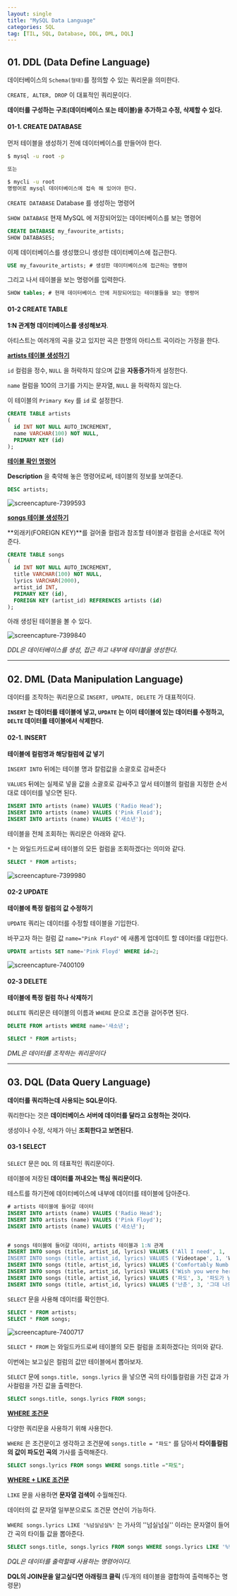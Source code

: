 ```yaml
---
layout: single
title: "MySQL Data Language"
categories: SQL
tag: [TIL, SQL, Database, DDL, DML, DQL]
---
```


## 01. DDL (Data Define Language)

데이터베이스의 `Schema(형태)`를 정의할 수 있는 쿼리문을 의미한다.

`CREATE, ALTER, DROP` 이 대표적인 쿼리문이다.

**데이터를 구성하는 구조(데이터베이스 또는 테이블)을 추가하고 수정, 삭제할 수 있다.**

#### 01-1. CREATE DATABASE

먼저 테이블을 생성하기 전에 데이터베이스를 만들어야 한다.

```bash
$ mysql -u root -p

또는

$ mycli -u root
명령어로 mysql 데이터베이스에 접속 해 있어야 한다.
```

`CREATE DATABASE` Database 를 생성하는 명령어

`SHOW DATABASE` 현재 MySQL 에 저장되어있는 데이터베이스를 보는 명령어

```sql
CREATE DATABASE my_favourite_artists;
SHOW DATABASES;
```

이제 데이터베이스를 생성했으니 생성한 데이터베이스에 접근한다.

```sql
USE my_favourite_artists; # 생성한 데이터베이스에 접근하는 명령어
```

그리고 나서 테이블을 보는 명령어를 입력한다.

```sql
SHOW tables; # 현재 데이터베이스 안에 저장되어있는 테이블들을 보는 명령어
```

#### 01-2 CREATE TABLE

**1:N 관계형 데이터베이스를 생성해보자**.

아티스트는 여러개의 곡을 갖고 있지만 곡은 한명의 아티스트 곡이라는 가정을 한다.

**<u>artists 테이블 생성하기</u>**

`id` 컬럼을 정수, `NULL` 을 허락하지 않으며 값을 **자동증가**하게 설정한다.

`name` 컬럼을 100의 크기를 가지는 문자열, `NULL` 을 허락하지 않는다.

이 테이블의 `Primary Key` 를 `id` 로 설정한다.

```sql
CREATE TABLE artists
(
  id INT NOT NULL AUTO_INCREMENT,
  name VARCHAR(100) NOT NULL,
  PRIMARY KEY (id)
);
```

**<u>테이블 확인 명령어</u>**

**Description** 을 축약해 놓은 명령어로써, 테이블의 정보를 보여준다.

```sql
DESC artists;
```

![screencapture-7399593](/images/screencapture-7399593.png)

**<u>songs 테이블 생성하기</u>**

**외래키(FOREIGN KEY)**를 걸어줄 컬럼과 참조할 테이블과 컬럼을 순서대로 적어준다.

```sql
CREATE TABLE songs
(
  id INT NOT NULL AUTO_INCREMENT,
  title VARCHAR(100) NOT NULL,
  lyrics VARCHAR(2000),
  artist_id INT,
  PRIMARY KEY (id),
  FOREIGN KEY (artist_id) REFERENCES artists (id)
);
```

아래 생성된 테이블을 볼 수 있다.

![screencapture-7399840](/images/screencapture-7399840.png)

_DDL은 데이터베이스를 생성, 접근 하고 내부에 테이블을 생성한다._

---

## 02. DML (Data Manipulation Language)

데이터를 조작하는 쿼리문으로 `INSERT, UPDATE, DELETE` 가 대표적이다.

**`INSERT` 는 데이터를 테이블에 넣고, `UPDATE` 는 이미 테이블에 있는 데이터를 수정하고, `DELTE` 데이터를 테이블에서 삭제한다.**

#### 02-1. INSERT

**테이블에 컬럼명과 해당컬럼에 값 넣기**

`INSERT INTO` 뒤에는 테이블 명과 칼럼값을 소괄호로 감싸준다

`VALUES` 뒤에는 실제로 넣을 값을 소괄호로 감싸주고 앞서 테이블의 컬럼을 지정한 순서대로 데이터를 넣으면 된다.

```sql
INSERT INTO artists (name) VALUES ('Radio Head');
INSERT INTO artists (name) VALUES ('Pink Floid');
INSERT INTO artists (name) VALUES ('새소년');
```

테이블을 전체 조회하는 쿼리문은 아래와 같다.

`*` 는 와일드카드로써 테이블의 모든 컬럼을 조회하겠다는 의미와 같다.

```sql
SELECT * FROM artists;
```

![screencapture-7399980](/images/screencapture-7399980.png)

#### 02-2 UPDATE

**테이블에 특정 컬럼의 값 수정하기**

`UPDATE` 쿼리는 데이터를 수정할 테이블을 기입한다.

바꾸고자 하는 컬럼 값 `name="Pink Floyd"` 에 새롭게 업데이트 할 데이터를 대입한다.

```sql
UPDATE artists SET name='Pink Floyd' WHERE id=2;
```

![screencapture-7400109](/images/screencapture-7400109.png)

#### 02-3 DELETE

**테이블에 특정 컬럼 하나 삭제하기**

`DELETE` 쿼리문은 테이블의 이름과 `WHERE` 문으로 조건을 걸어주면 된다.

```sql
DELETE FROM artists WHERE name='새소년';

SELECT * FROM artists;
```

_DML은 데이터를 조작하는 쿼리문이다_

---

## 03. DQL (Data Query Language)

**데이터를 쿼리하는데 사용되는 SQL문이다.**

쿼리한다는 것은 **데이터베이스 서버에 데이터를 달라고 요청하는 것이다.**

생성이나 수정, 삭제가 아닌 **조회한다고 보면된다.**

#### 03-1 SELECT

`SELECT` 문은 `DQL` 의 태표적인 쿼리문이다.

테이블에 저장된 **데이터를 꺼내오는 핵심 쿼리문이다.**

테스트를 하기전에 데이터베이스에 내부에 데이터를 테이블에 담아준다.

```sql
# artists 테이블에 들어갈 데이터
INSERT INTO artists (name) VALUES ('Radio Head');
INSERT INTO artists (name) VALUES ('Pink Floyd');
INSERT INTO artists (name) VALUES ('새소년');


# songs 테이블에 들어갈 데이터, artists 테이블과 1:N 관계
INSERT INTO songs (title, artist_id, lyrics) VALUES ('All I need', 1, 'I\'m the next act\nWaiting in the wings');
INSERT INTO songs (title, artist_id, lyrics) VALUES ('Videotape', 1, 'When I\'m at the pearly gates\nThis will be on my videotape, my videotape');
INSERT INTO songs (title, artist_id, lyrics) VALUES ('Comfortably Numb', 2, 'Hello? (Hello? Hello? Hello?\nIs there anybody in there?\nJust nod if you can hear me\nIs there anyone home?');
INSERT INTO songs (title, artist_id, lyrics) VALUES ('Wish you were here', 2, 'So, so you think you can tell\nHeaven from hell?');
INSERT INTO songs (title, artist_id, lyrics) VALUES ('파도', 3, '파도가 넘실넘실\n흐려진 달 사이로\n사람들 숨 쉬네\n절망이 없다');
INSERT INTO songs (title, artist_id, lyrics) VALUES ('난춘', 3, '그대 나의 작은 심장에 귀 기울일 때에\n입을 꼭 맞추어내 숨을 가져가도 돼요');
```

`SELECT` 문을 사용해 데이터를 확인한다.

```sql
SELECT * FROM artists;
SELECT * FROM songs;
```

![screencapture-7400717](/images/screencapture-7400717.png)

`SELECT * FROM` 는 와일드카드로써 테이블의 모든 컬럼을 조회하겠다는 의미와 같다.

이번에는 보고싶은 컬럼의 값만 테이블에서 뽑아보자.

`SELECT` 문에 `songs.title, songs.lyrics` 을 넣으면 곡의 타이틀컬럼을 가진 값과 가사컬럼을 가진 값을 출력한다.

```sql
SELECT songs.title, songs.lyrics FROM songs;
```

**<u>WHERE 조건문</u>**

다양한 쿼리문을 사용하기 위해 사용한다.

`WHERE` 은 조건문이고 생각하고 조건문에 `songs.title = "파도"` 를 담아서 **타이틀컬럼의 값이 파도인 곡의** 가사를 출력해준다.

```sql
SELECT songs.lyrics FROM songs WHERE songs.title ="파도";
```

**<u>WHERE + LIKE 조건문</u>**

`LIKE` 문을 사용하면 **문자열 검색이** 수월해진다.

데이터의 값 문자열 일부분으로도 조건문 연산이 가능하다.

`WHERE songs.lyrics LIKE '%넘실넘실%'` 는 가사의 ''넘실넘실'' 이라는 문자열이 들어간 곡의 타이틀 값을 뽑아준다.

```sql
SELECT songs.title, songs.lyrics FROM songs WHERE songs.lyrics LIKE '%넘실넘실%';
```

_DQL은 데이터를 출력할때 사용하는 명령어이다._

**DQL의 JOIN문을 알고싶다면 아래링크 클릭** (두개의 테이블을 결합하여 출력해주는 명령문)
